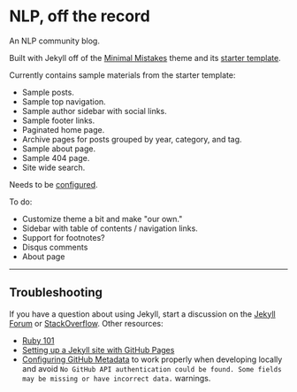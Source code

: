 # NLP, off the record

An NLP community blog.

Built with Jekyll off of the [Minimal Mistakes](https://github.com/mmistakes/minimal-mistakes) theme
and its [starter template](https://github.com/mmistakes/mm-github-pages-starter).

Currently contains sample materials from the starter template:

- Sample posts.
- Sample top navigation.
- Sample author sidebar with social links.
- Sample footer links.
- Paginated home page.
- Archive pages for posts grouped by year, category, and tag.
- Sample about page.
- Sample 404 page.
- Site wide search.

Needs to be [configured](https://mmistakes.github.io/minimal-mistakes/docs/configuration/).

To do:

- Customize theme a bit and make "our own."
- Sidebar with table of contents / navigation links.
- Support for footnotes?
- Disqus comments
- About page

---

## Troubleshooting

If you have a question about using Jekyll, start a discussion on the [Jekyll Forum](https://talk.jekyllrb.com/) or [StackOverflow](https://stackoverflow.com/questions/tagged/jekyll). Other resources:

- [Ruby 101](https://jekyllrb.com/docs/ruby-101/)
- [Setting up a Jekyll site with GitHub Pages](https://jekyllrb.com/docs/github-pages/)
- [Configuring GitHub Metadata](https://github.com/jekyll/github-metadata/blob/master/docs/configuration.md#configuration) to work properly when developing locally and avoid `No GitHub API authentication could be found. Some fields may be missing or have incorrect data.` warnings.

